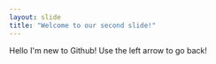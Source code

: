 ```yaml
---
layout: slide
title: "Welcome to our second slide!"
---
```

Hello I'm new to Github!
Use the left arrow to go back!
